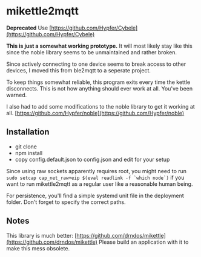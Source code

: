 # mikettle2mqtt

**Deprecated** Use [https://github.com/Hypfer/Cybele](https://github.com/Hypfer/Cybele)

**This is just a somewhat working prototype.**
It will most likely stay like this since the noble library seems to be unmaintained and rather broken.

Since actively connecting to one device seems to break access to other devices, I moved this from ble2mqtt to a seperate project.

To keep things somewhat reliable, this program exits every time the kettle disconnects.
This is not how anything should ever work at all. You've been warned.

I also had to add some modifications to the noble library to get it working at all. [https://github.com/Hypfer/noble](https://github.com/Hypfer/noble)

## Installation
* git clone
* npm install
* copy config.default.json to config.json and edit for your setup

Since using raw sockets apparently requires root, you might need to run ``sudo setcap cap_net_raw+eip $(eval readlink -f `which node`)`` if you want to run mikettle2mqtt as a regular user like a reasonable human being.

For persistence, you'll find a simple systemd unit file in the deployment folder. Don't forget to specify the correct paths.

## Notes

This library is much better: [https://github.com/drndos/mikettle](https://github.com/drndos/mikettle)
Please build an application with it to make this mess obsolete.
